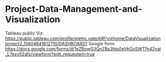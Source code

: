 # Project-Data-Management-and-Visualization
Tableau public Viz:
https://public.tableau.com/profile/pietro.valenti#!/vizhome/DataVisualizationproject2_15804841612710/DASHBOARD1
Google form:       
https://docs.google.com/forms/d/1eZBowG3QnZBs3fds0eVkGoSWT7n42yaj_L7ezv52afs/viewform?edit_requested=true
